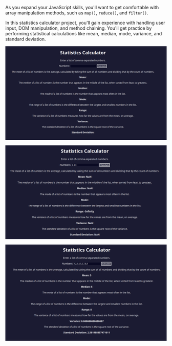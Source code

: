 As you expand your JavaScript skills, you'll want to get comfortable with array manipulation methods, such as `map()`, `reduce()`, and `filter()`.

In this statistics calculator project, you'll gain experience with handling user input, DOM manipulation, and method chaining. You'll get practice by performing statistical calculations like mean, median, mode, variance, and standard deviation.

![alt text](image.png)

![alt text](image-1.png)

![alt text](image-2.png)


